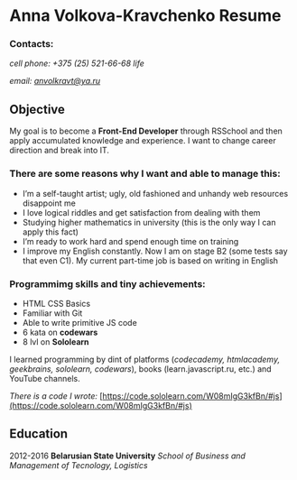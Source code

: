 # Anna Volkova-Kravchenko Resume

### Contacts:
*cell phone: +375 (25) 521-66-68 life* 

*email: [anvolkravt@ya.ru](anvolkravt@ya.ru)*

## Objective
My goal is to become a __Front-End Developer__ through RSSchool and then apply accumulated knowledge and experience. I want to change career direction and break into IT. 

### There are some reasons why I want and able to manage this:
+ I’m a self-taught artist; ugly, old fashioned and unhandy web resources disappoint me
+ I love logical riddles and get satisfaction from dealing with them
+ Studying higher mathematics in university (this is the only way I can apply this fact)
+ I’m ready to work hard and spend enough time on training
+ I improve my English constantly. Now I am on stage B2 (some tests say that even C1). My current part-time job is based on writing in English

### Programmimg skills and tiny achievements:
+ HTML CSS Basics
+ Familiar with Git
+ Able to write primitive JS code
+ 6 kata on __codewars__
+ 8 lvl on __Sololearn__

I learned programming by dint of platforms (*codecademy, htmlacademy, geekbrains, sololearn, codewars*), books (learn.javascript.ru, etc.) and YouTube channels.

*There is a code I wrote:* [https://code.sololearn.com/W08mIgG3kfBn/#js](https://code.sololearn.com/W08mIgG3kfBn/#js)

## Education

2012-2016
**Belarusian State University**
*School of Business and Management of Tecnology, Logistics*
